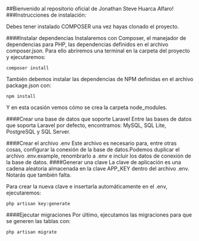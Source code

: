 ##Bienvenido al repositorio oficial de Jonathan Steve Huarca Alfaro!
###Instrucciones de instalación:

Debes tener instalado COMPOSER una vez hayas clonado el proyecto.

####Instalar dependencias
Instalaremos con Composer, el manejador de dependencias para PHP, las dependencias definidos en el archivo composer.json. Para ello abriremos una terminal en la carpeta del proyecto y ejecutaremos:

`composer install`

También debemos instalar las dependencias de NPM definidas en el archivo package.json con:

`npm install`

Y en esta ocasión vemos cómo se crea la carpeta node_modules.

####Crear una base de datos que soporte Laravel 
Entre las bases de datos que soporta Laravel por defecto, encontramos: MySQL, SQL Lite, PostgreSQL y SQL Server.

####Crear el archivo .env
Este archivo es necesario para, entre otras cosas, configurar la conexión de la base de datos.Podemos duplicar el archivo .env.example, renombrarlo a .env e incluir los datos de conexión de la base de datos.
####Generar una clave
La clave de aplicación es una cadena aleatoria almacenada en la clave APP_KEY dentro del archivo .env. Notarás que también falta.

Para crear la nueva clave e insertarla automáticamente en el .env, ejecutaremos:

`php artisan key:generate`

####Ejecutar migraciones
Por último, ejecutamos las migraciones para que se generen las tablas con:

`php artisan migrate`
